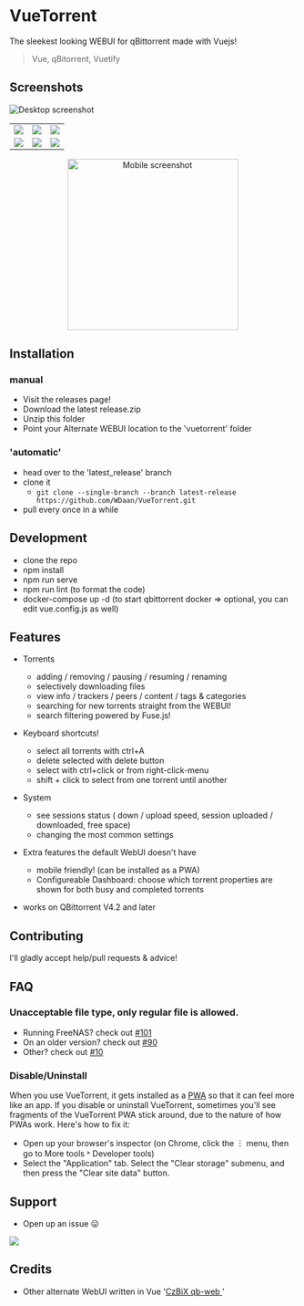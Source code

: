 # VueTorrent

The sleekest looking WEBUI for qBittorrent made with Vuejs!

> Vue, qBitorrent, Vuetify

## Screenshots

![Desktop screenshot](https://imgur.com/hpjuVYb.png)

|                                    |                                    |                                    |
| :--------------------------------: | :--------------------------------: | :--------------------------------: |
| ![](https://imgur.com/Zcm98H3.png) | ![](https://imgur.com/OujrH0f.png) | ![](https://imgur.com/3FZTXPL.png) |
| ![](https://imgur.com/QYpNCXs.png) | ![](https://imgur.com/6j5wxhl.png) | ![](https://imgur.com/jnzDKjW.png) |

<p align="center">
<img src="https://imgur.com/U3mes8r.png" width="300" alt="Mobile screenshot">
</p>

## Installation

### manual

- Visit the releases page!
- Download the latest release.zip
- Unzip this folder
- Point your Alternate WEBUI location to the 'vuetorrent' folder

### 'automatic'

- head over to the 'latest_release' branch
- clone it
  - `git clone --single-branch --branch latest-release https://github.com/WDaan/VueTorrent.git`
- pull every once in a while

## Development

- clone the repo
- npm install
- npm run serve
- npm run lint (to format the code)
- docker-compose up -d (to start qbittorrent docker => optional, you can edit vue.config.js as well)

## Features

- Torrents
  - adding / removing / pausing / resuming / renaming
  - selectively downloading files
  - view info / trackers / peers / content / tags & categories
  - searching for new torrents straight from the WEBUI!
  - search filtering powered by Fuse.js!

- Keyboard shortcuts!
  - select all torrents with ctrl+A
  - delete selected with delete button
  - select with ctrl+click or from right-click-menu
  - shift + click to select from one torrent until another

- System
  - see sessions status ( down / upload speed, session uploaded / downloaded, free space)
  - changing the most common settings

- Extra features the default WebUI doesn't have
  - mobile friendly! (can be installed as a PWA)
  - Configureable Dashboard: choose which torrent properties are shown for both busy and completed torrents

- works on QBittorrent V4.2 and later

## Contributing

I'll gladly accept help/pull requests & advice!

## FAQ

### Unacceptable file type, only regular file is allowed. 
- Running FreeNAS? check out [#101](/../../issues/101)
- On an older version? check out [#90](/../../issues/90)
- Other? check out [#10](/../../issues/10)

### Disable/Uninstall
When you use VueTorrent, it gets installed as a [PWA](https://web.dev/progressive-web-apps/) so that it can feel more like an app.
If you disable or uninstall VueTorrent, sometimes you'll see fragments of the VueTorrent PWA stick around, due to the nature of how PWAs work.
Here's how to fix it:
- Open up your browser's inspector (on Chrome, click the ︙ menu, then go to More tools ˃ Developer tools)
- Select the "Application" tab. Select the "Clear storage" submenu, and then press the "Clear site data" button.


## Support

- Open up an issue 😛

<a href="https://www.buymeacoffee.com/wdaan"><img src="https://img.buymeacoffee.com/button-api/?text=Buy me a coffee&emoji=&slug=wdaan&button_colour=FFDD00&font_colour=000000&font_family=Arial&outline_colour=000000&coffee_colour=ffffff"></a>

## Credits

- Other alternate WebUI written in Vue '[CzBiX qb-web ](https://github.com/CzBiX/qb-web)'
